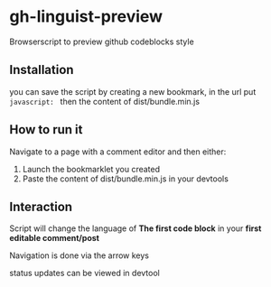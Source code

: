 # gh-linguist-preview

Browserscript to preview github codeblocks style

## Installation

you can save the script by creating a new bookmark, in the url put `javascript: ` then the content of dist/bundle.min.js

## How to run it

Navigate to a page with a comment editor and then either:

1. Launch the bookmarklet you created
2. Paste the content of dist/bundle.min.js in your devtools

## Interaction

Script will change the language of **The first code block** in your **first editable comment/post**

Navigation is done via the arrow keys

status updates can be viewed in devtool
